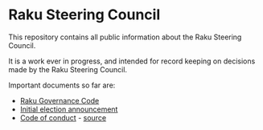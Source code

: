# Raku Steering Council

This repository contains all public information about the Raku Steering Council.

It is a work ever in progress, and intended for record keeping on decisions
made by the Raku Steering Council.

Important documents so far are:

- [Raku Governance Code](https://github.com/Raku/RSC/blob/main/papers/Raku_Steering_Council_Code.md)
- [Initial election announcement](https://github.com/Raku/RSC/blob/main/announcements/20200720.md)
- [Code of conduct](papers/code_of_conduct) - [source](https://github.com/Raku/Raku-Steering-Council/blob/main/papers/code_of_conduct.md)
